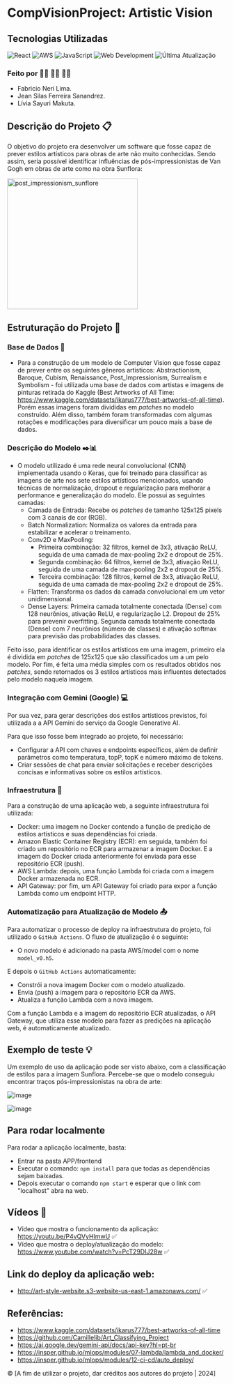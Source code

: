 # CompVisionProject: Artistic Vision

## Tecnologias Utilizadas
![React](https://img.shields.io/badge/React-61DAFB?style=for-the-badge&logo=react&logoColor=white)
![AWS](https://img.shields.io/badge/AWS-232F3E?style=for-the-badge&logo=amazon-aws&logoColor=white)
![JavaScript](https://img.shields.io/badge/JavaScript-F7DF1E?style=for-the-badge&logo=javascript&logoColor=black)
![Web Development](https://img.shields.io/badge/Web%20Development-007ACC?style=for-the-badge&logo=web-development&logoColor=white)
![Última Atualização](https://badgen.net/github/last-commit/Lihsayuri/CompVisionArtProject)

### Feito por :sassy_man: :sassy_man: :sassy_woman:

- Fabricio Neri Lima.
- Jean Silas Ferreira Sanandrez.
- Lívia Sayuri Makuta.


## Descrição do Projeto :clipboard:	

O objetivo do projeto era desenvolver um software que fosse capaz de prever estilos artísticos para obras de arte não muito conhecidas. Sendo assim, seria possível identificar influências de pós-impressionistas de Van Gogh em obras de arte como na obra Sunflora:

<img src="https://github.com/Lihsayuri/CompVisionProject/assets/62647438/cab61e33-c89e-42a4-9ccb-ee1acdaae9d9" alt="post_impressionism_sunflore" width="300" height="300">


## Estruturação do Projeto :open_file_folder:

### Base de Dados :card_index:

- Para a construção de um modelo de Computer Vision que fosse capaz de prever entre os seguintes gêneros artísticos: Abstractionism, Baroque, Cubism, Renaissance, Post_Impressionism, Surrealism e Symbolism - foi utilizada uma base de dados com artistas e imagens de pinturas retirada do Kaggle (Best Artworks of All Time: https://www.kaggle.com/datasets/ikarus777/best-artworks-of-all-time). Porém essas imagens foram divididas em *patches* no modelo construído. Além disso, também foram transformadas com algumas rotações e modificações para diversificar um pouco mais a base de dados.

### Descrição do Modelo :black_nib::bar_chart:

- O modelo utilizado é uma rede neural convolucional (CNN) implementada usando o Keras, que foi treinado para classificar as imagens de arte nos sete estilos artísticos mencionados, usando técnicas de normalização, dropout e regularização para melhorar a performance e generalização do modelo. Ele possui as seguintes camadas:
  - Camada de Entrada: Recebe os *patches* de tamanho 125x125 pixels com 3 canais de cor (RGB).
  - Batch Normalization: Normaliza os valores da entrada para estabilizar e acelerar o treinamento.
  - Conv2D e MaxPooling:
    - Primeira combinação: 32 filtros, kernel de 3x3, ativação ReLU, seguida de uma camada de max-pooling 2x2 e dropout de 25%.
    - Segunda combinação: 64 filtros, kernel de 3x3, ativação ReLU, seguida de uma camada de max-pooling 2x2 e dropout de 25%.
    - Terceira combinação: 128 filtros, kernel de 3x3, ativação ReLU, seguida de uma camada de max-pooling 2x2 e dropout de 25%.
  - Flatten: Transforma os dados da camada convolucional em um vetor unidimensional.
  - Dense Layers:
      Primeira camada totalmente conectada (Dense) com 128 neurônios, ativação ReLU, e regularização L2.
      Dropout de 25% para prevenir overfitting.
      Segunda camada totalmente conectada (Dense) com 7 neurônios (número de classes) e ativação softmax para previsão das probabilidades das classes.

Feito isso, para identificar os estilos artísticos em uma imagem, primeiro ela é dividida em *patches* de 125x125 que são classificados um a um pelo modelo. Por fim, é feita uma média simples com os resultados obtidos nos *patches*, sendo retornados os 3 estilos artísticos mais influentes detectados pelo modelo naquela imagem. 

### Integração com Gemini (Google) :computer:

Por sua vez, para gerar descrições dos estilos artísticos previstos, foi utilizada a a API Gemini do serviço da Google Generative AI.

Para que isso fosse bem integrado ao projeto, foi necessário:
- Configurar a API com chaves e endpoints específicos, além de definir parâmetros como temperatura, topP, topK e número máximo de tokens.
- Criar sessões de chat para enviar solicitações e receber descrições concisas e informativas sobre os estilos artísticos.

### Infraestrutura :wrench:

Para a construção de uma aplicação web, a seguinte infraestrutura foi utilizada:

- Docker: uma imagem no Docker contendo a função de predição de estilos artísticos e suas dependências foi criada.
- Amazon Elastic Container Registry (ECR): em seguida, também foi criado um repositório no ECR para armazenar a imagem Docker. E a imagem do Docker criada anteriormente foi enviada para esse repositório ECR (push).
- AWS Lambda: depois, uma função Lambda foi criada com a imagem Docker armazenada no ECR.
- API Gateway: por fim, um API Gateway foi criado para expor a função Lambda como um endpoint HTTP.

### Automatização para Atualização de Modelo :outbox_tray:

Para automatizar o processo de deploy na infraestrutura do projeto, foi utilizado o `GitHub Actions`. O fluxo de atualização é o seguinte:

- O novo modelo é adicionado na pasta AWS/model com o nome `model_v0.h5`.

E depois o `GitHub Actions` automaticamente:

- Constrói a nova imagem Docker com o modelo atualizado.
- Envia (push) a imagem para o repositório ECR da AWS.
- Atualiza a função Lambda com a nova imagem.

Com a função Lambda e a imagem do repositório ECR atualizadas, o API Gateway, que utiliza esse modelo para fazer as predições na aplicação web, é automaticamente atualizado.

## Exemplo de teste :bulb: 

Um exemplo de uso da aplicação pode ser visto abaixo, com a classificação de estilos para a imagem Sunflora. Percebe-se que o modelo conseguiu encontrar traços pós-impressionistas na obra de arte:

![image](https://github.com/Lihsayuri/CompVisionProject/assets/62647438/acb68481-ad64-4c61-a41a-beb40dad077c)

![image](https://github.com/Lihsayuri/CompVisionProject/assets/62647438/226f18a3-945a-42b6-9b72-05a37ec02822)

## Para rodar localmente

Para rodar a aplicação localmente, basta:

- Entrar na pasta APP/frontend
- Executar o comando: `npm install` para que todas as dependências sejam baixadas.
- Depois executar o comando `npm start` e esperar que o link com "localhost" abra na web. 

## Vídeos :movie_camera:

- Vídeo que mostra o funcionamento da aplicação: https://youtu.be/P4vQVyHImwU :white_check_mark:                      
- Vídeo que mostra o deploy/atualização do modelo: https://www.youtube.com/watch?v=PcT29DIJ28w :white_check_mark:

## Link do deploy da aplicação web:

- http://art-style-website.s3-website-us-east-1.amazonaws.com/ :white_check_mark:

## Referências:

- https://www.kaggle.com/datasets/ikarus777/best-artworks-of-all-time
- https://github.com/Camillelib/Art_Classifying_Project
- https://ai.google.dev/gemini-api/docs/api-key?hl=pt-br
- https://insper.github.io/mlops/modules/07-lambda/lambda_and_docker/
- https://insper.github.io/mlops/modules/12-ci-cd/auto_deploy/

:copyright: [A fim de utilizar o projeto, dar créditos aos autores do projeto | 2024]
